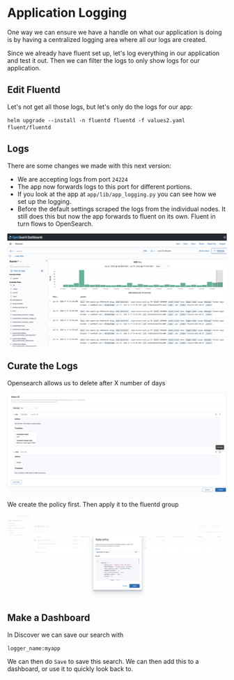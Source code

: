 # Application Logging

One way we can ensure we have a handle on what our application is doing is by having a centralized logging area where all our logs are created.  

Since we already have fluent set up, let's log everything in our application and test it out. Then we can filter the logs to only show logs for our application. 

## Edit Fluentd

Let's not get all those logs, but let's only do the logs for our app: 

```
helm upgrade --install -n fluentd fluentd -f values2.yaml fluent/fluentd
```

## Logs

There are some changes we made with this next version: 

* We are accepting logs from port `24224`
* The app now forwards logs to this port for different portions. 
* If you look at the app at `app/lib/app_logging.py` you can see how we set up the logging. 
* Before the default settings scraped the logs from the individual nodes.  It still does this but now the app forwards to fluent on its own.  Fluent in turn flows to OpenSearch.

![](../images/mo/m08-01.png)

## Curate the Logs

Opensearch allows us to delete after X number of days

![os policy](../images/mo/m08-02.png)

We create the policy first. Then apply it to the fluentd group

![apply os policy](../images/mo/m08-03.png)


## Make a Dashboard

In Discover we can save our search with 

```
logger_name:myapp
```
We can then do `Save` to save this search.  We can then add this to a dashboard, or use it to quickly look back to. 
